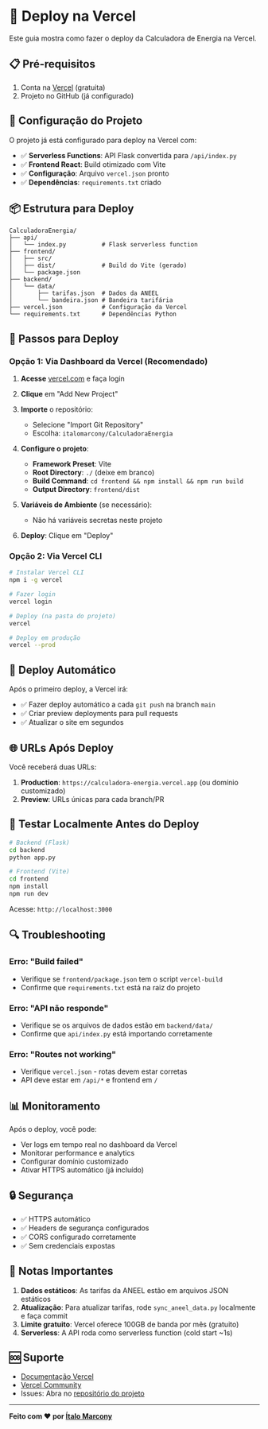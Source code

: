 # 🚀 Deploy na Vercel

Este guia mostra como fazer o deploy da Calculadora de Energia na Vercel.

## 📋 Pré-requisitos

1. Conta na [Vercel](https://vercel.com) (gratuita)
2. Projeto no GitHub (já configurado)

## 🔧 Configuração do Projeto

O projeto já está configurado para deploy na Vercel com:

- ✅ **Serverless Functions**: API Flask convertida para `/api/index.py`
- ✅ **Frontend React**: Build otimizado com Vite
- ✅ **Configuração**: Arquivo `vercel.json` pronto
- ✅ **Dependências**: `requirements.txt` criado

## 📦 Estrutura para Deploy

```
CalculadoraEnergia/
├── api/
│   └── index.py          # Flask serverless function
├── frontend/
│   ├── src/
│   ├── dist/             # Build do Vite (gerado)
│   └── package.json
├── backend/
│   └── data/
│       ├── tarifas.json  # Dados da ANEEL
│       └── bandeira.json # Bandeira tarifária
├── vercel.json           # Configuração da Vercel
└── requirements.txt      # Dependências Python
```

## 🚀 Passos para Deploy

### Opção 1: Via Dashboard da Vercel (Recomendado)

1. **Acesse** [vercel.com](https://vercel.com) e faça login

2. **Clique** em "Add New Project"

3. **Importe** o repositório:
   - Selecione "Import Git Repository"
   - Escolha: `italomarcony/CalculadoraEnergia`

4. **Configure o projeto**:
   - **Framework Preset**: Vite
   - **Root Directory**: `./` (deixe em branco)
   - **Build Command**: `cd frontend && npm install && npm run build`
   - **Output Directory**: `frontend/dist`

5. **Variáveis de Ambiente** (se necessário):
   - Não há variáveis secretas neste projeto

6. **Deploy**: Clique em "Deploy"

### Opção 2: Via Vercel CLI

```bash
# Instalar Vercel CLI
npm i -g vercel

# Fazer login
vercel login

# Deploy (na pasta do projeto)
vercel

# Deploy em produção
vercel --prod
```

## 🔄 Deploy Automático

Após o primeiro deploy, a Vercel irá:

- ✅ Fazer deploy automático a cada `git push` na branch `main`
- ✅ Criar preview deployments para pull requests
- ✅ Atualizar o site em segundos

## 🌐 URLs Após Deploy

Você receberá duas URLs:

1. **Production**: `https://calculadora-energia.vercel.app` (ou domínio customizado)
2. **Preview**: URLs únicas para cada branch/PR

## 🧪 Testar Localmente Antes do Deploy

```bash
# Backend (Flask)
cd backend
python app.py

# Frontend (Vite)
cd frontend
npm install
npm run dev
```

Acesse: `http://localhost:3000`

## 🔍 Troubleshooting

### Erro: "Build failed"
- Verifique se `frontend/package.json` tem o script `vercel-build`
- Confirme que `requirements.txt` está na raiz do projeto

### Erro: "API não responde"
- Verifique se os arquivos de dados estão em `backend/data/`
- Confirme que `api/index.py` está importando corretamente

### Erro: "Routes not working"
- Verifique `vercel.json` - rotas devem estar corretas
- API deve estar em `/api/*` e frontend em `/`

## 📊 Monitoramento

Após o deploy, você pode:

- Ver logs em tempo real no dashboard da Vercel
- Monitorar performance e analytics
- Configurar domínio customizado
- Ativar HTTPS automático (já incluído)

## 🔒 Segurança

- ✅ HTTPS automático
- ✅ Headers de segurança configurados
- ✅ CORS configurado corretamente
- ✅ Sem credenciais expostas

## 📝 Notas Importantes

1. **Dados estáticos**: As tarifas da ANEEL estão em arquivos JSON estáticos
2. **Atualização**: Para atualizar tarifas, rode `sync_aneel_data.py` localmente e faça commit
3. **Limite gratuito**: Vercel oferece 100GB de banda por mês (gratuito)
4. **Serverless**: A API roda como serverless function (cold start ~1s)

## 🆘 Suporte

- [Documentação Vercel](https://vercel.com/docs)
- [Vercel Community](https://github.com/vercel/vercel/discussions)
- Issues: Abra no [repositório do projeto](https://github.com/italomarcony/CalculadoraEnergia/issues)

---

**Feito com ❤️ por [Ítalo Marcony](https://github.com/italomarcony)**
